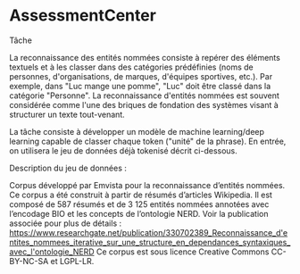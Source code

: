 # AssessmentCenter

Tâche

La reconnaissance des entités nommées consiste à repérer des éléments textuels et à les classer dans des catégories prédéfinies (noms de personnes, d'organisations, de marques, d'équipes sportives, etc.). Par exemple, dans "Luc mange une pomme", "Luc" doit être classé dans la catégorie "Personne". La reconnaissance d'entités nommées est souvent considérée comme l'une des briques de fondation des systèmes visant à structurer un texte tout-venant. 

La tâche consiste à développer un modèle de machine learning/deep learning capable de classer chaque token ("unité" de la phrase). En entrée, on utilisera le jeu de données déjà tokenisé décrit ci-dessous.

Description du jeu de données :

Corpus développé par Emvista pour la reconnaissance d’entités nommées. Ce corpus a été construit à partir de résumés d’articles Wikipedia. Il est composé de 587 résumés et de 3 125 entités nommées annotées avec l’encodage BIO et les concepts de l’ontologie NERD. Voir la publication associée pour plus de détails : https://www.researchgate.net/publication/330702389_Reconnaissance_d'entites_nommees_iterative_sur_une_structure_en_dependances_syntaxiques_avec_l'ontologie_NERD 
Ce corpus est sous licence Creative Commons CC-BY-NC-SA et LGPL-LR.
